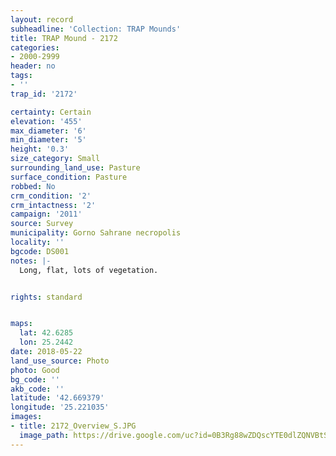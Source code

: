 ```yaml
---
layout: record
subheadline: 'Collection: TRAP Mounds'
title: TRAP Mound - 2172
categories:
- 2000-2999
header: no
tags:
- ''
trap_id: '2172'

certainty: Certain
elevation: '455'
max_diameter: '6'
min_diameter: '5'
height: '0.3'
size_category: Small
surrounding_land_use: Pasture
surface_condition: Pasture
robbed: No
crm_condition: '2'
crm_intactness: '2'
campaign: '2011'
source: Survey
municipality: Gorno Sahrane necropolis
locality: ''
bgcode: DS001
notes: |-
  Long, flat, lots of vegetation.


rights: standard


maps:
  lat: 42.6285
  lon: 25.2442
date: 2018-05-22
land_use_source: Photo
photo: Good
bg_code: ''
akb_code: ''
latitude: '42.669379'
longitude: '25.221035'
images:
- title: 2172_Overview_S.JPG
  image_path: https://drive.google.com/uc?id=0B3Rg88wZDQscYTE0dlZQNVBtSG8
---
```

